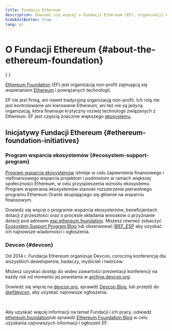 ```yaml
---
title: Fundacja Ethereum
description: Dowiedz się więcej o Fundacji Ethereum (EF), organizacji non-profit poświęconej wspieraniu Ethereum i powiązanych technologii.
hideEditButton: true
lang: pl
---
```


# O Fundacji Ethereum \{#about-the-ethereum-foundation}

{
	<Logo/>
}

[Ethereum Foundation](http://ethereum.foundation/) (EF) jest organizacją non-profit zajmującą się wspieraniem [Ethereum](/what-is-ethereum/) i powiązanych technologii.

EF nie jest firmą, ani nawet tradycyjną organizacją non-profit. Ich rolą nie jest kontrolowanie ani kierowanie Ethereum, ani też nie są jedyną organizacją, która finansuje krytyczny rozwój technologii związanych z Ethereum. EF jest częścią znacznie większego [ekosystemu](/community/).

## Inicjatywy Fundacji Ethereum \{#ethereum-foundation-initiatives}

### Program wsparcia ekosystemów \{#ecosystem-support-program}

[Program wsparcia ekosystemów](https://esp.ethereum.foundation/) istnieje w celu zapewnienia finansowego i niefinansowego wsparcia projektom i podmiotom w ramach większej społeczności Ethereum, w celu przyspieszenia wzrostu ekosystemu. Program wspierania ekosystemów stanowi rozszerzenie pierwotnego programu Ethereum Grants skupiającego się głównie na wsparciu finansowym.

Dowiedz się więcej o programie wsparcia ekosystemów, beneficjentach dotacji z przeszłości oraz o procesie składania wniosków o przyznanie dotacji pod adresem [esp.ethereum.foundation](https://esp.ethereum.foundation/). Możesz również zobaczyć [Ecosystem Support Program Blog](https://blog.ethereum.org/category/ecosystem-support-program/) lub obserwować [@EF_ESP](https://twitter.com/EF_ESP) aby uzyskać ich najnowsze wiadomości i ogłoszenia.

### Devcon \{#devcon}

Od 2014 r. Fundacja Ethereum organizuje Devcon, coroczną konferencję dla wszystkich deweloperów, badaczy, myślicieli i twórców.

Możesz uzyskać dostęp do wideo zawartości prezentacji konferencji na każdy rok od momentu jej powstania w [archive.devcon.org](https://archive.devcon.org/).

Dowiedz się więcej na [devcon.org](https://devcon.org/), sprawdź [Devcon Blog](https://devcon.org/en/blogs/), lub przejdź do [@efdevcon](https://twitter.com/EFDevcon), aby uzyskać najnowsze ogłoszenia.

<br/>

Aby uzyskać więcej informacji na temat Fundacji i ich pracy, odwiedź [ethereum.foundation](http://ethereum.foundation/)lub sprawdź [Ethereum Foundation Blog](https://blog.ethereum.org/) w celu uzyskania najnowszych informacji i ogłoszeń EF.
